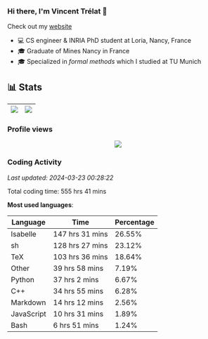 ### Hi there, I'm Vincent Trélat 👋

Check out my [website](https://vtrelat.github.io)

-   💻 CS engineer & INRIA PhD student at Loria, Nancy, France
-   🎓 Graduate of Mines Nancy in France
-   🎓 Specialized in _formal methods_ which I studied at TU Munich

## 📊 **Stats**

| <img align="center" src="https://readme-stats.clckblog.space/api?username=VTrelat&show_icons=true&include_all_commits=true&theme=tokyonight&hide_border=true" /> | <img align="center" src="https://readme-stats.clckblog.space/api/top-langs/?username=VTrelat&layout=compact&theme=tokyonight&hide_border=true" /> |
| ---------------------------------------------------------------------------------------------------------------------------------------------------------------- | ------------------------------------------------------------------------------------------------------------------------------------------------- |

### Profile views

<p align="center">
 <img src="https://profile-counter.glitch.me/VTrelat/count.svg" />
</p>

<!--automations-->
### Coding Activity
_Last updated: 2024-03-23 00:28:22_

Total coding time: 555 hrs 41 mins

**Most used languages**:

| Language | Time | Percentage |
| ------------- | ------------- | ------------- |
| Isabelle | 147 hrs 31 mins | 26.55% |
| sh | 128 hrs 27 mins | 23.12% |
| TeX | 103 hrs 36 mins | 18.64% |
| Other | 39 hrs 58 mins | 7.19% |
| Python | 37 hrs 2 mins | 6.67% |
| C++ | 34 hrs 55 mins | 6.28% |
| Markdown | 14 hrs 12 mins | 2.56% |
| JavaScript | 10 hrs 31 mins | 1.89% |
| Bash | 6 hrs 51 mins | 1.24% |

